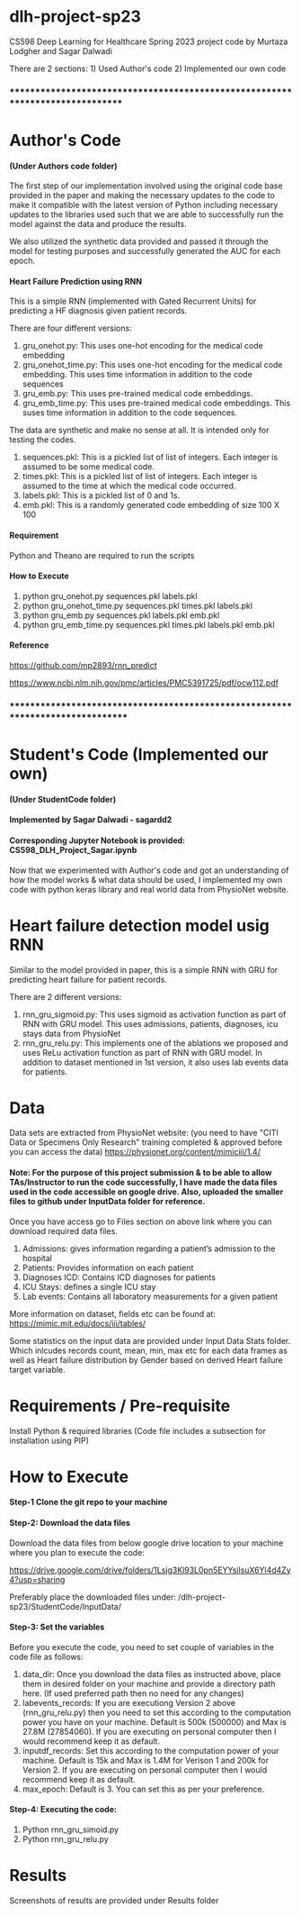 # dlh-project-sp23
CS598 Deep Learning for Healthcare Spring 2023 project code by Murtaza Lodgher and Sagar Dalwadi

There are 2 sections: 1) Used Author's code 2) Implemented our own code

### *****************************************************************************

# Author's Code
#### (Under Authors code folder)

The first step of our implementation involved using the original code base provided in the paper and making the necessary updates to the code to make it compatible with the latest version of Python including necessary updates to the libraries used such that we are able to successfully run the model against the data and produce the results.

We also utilized the synthetic data provided and passed it through the model for testing purposes and successfully generated the AUC for each epoch.

#### Heart Failure Prediction using RNN
This is a simple RNN (implemented with Gated Recurrent Units) for predicting a HF diagnosis given patient records.

There are four different versions:

1. gru_onehot.py: This uses one-hot encoding for the medical code embedding
2. gru_onehot_time.py: This uses one-hot encoding for the medical code embedding. This uses time information in addition to the code sequences
3. gru_emb.py: This uses pre-trained medical code embeddings. 
4. gru_emb_time.py: This uses pre-trained medical code embeddings. This suses time information in addition to the code sequences.

The data are synthetic and make no sense at all. It is intended only for testing the codes.

1. sequences.pkl: This is a pickled list of list of integers. Each integer is assumed to be some medical code.
2. times.pkl: This is a pickled list of list of integers. Each integer is assumed to the time at which the medical code occurred.
3. labels.pkl: This is a pickled list of 0 and 1s.
4. emb.pkl: This is a randomly generated code embedding of size 100 X 100

#### Requirement
Python and Theano are required to run the scripts

#### How to Execute
1. python gru_onehot.py sequences.pkl labels.pkl <output>
2. python gru_onehot_time.py sequences.pkl times.pkl labels.pkl <output>
3. python gru_emb.py sequences.pkl labels.pkl emb.pkl <output>
4. python gru_emb_time.py sequences.pkl times.pkl labels.pkl emb.pkl <output>

#### Reference
https://github.com/mp2893/rnn_predict

https://www.ncbi.nlm.nih.gov/pmc/articles/PMC5391725/pdf/ocw112.pdf


### ******************************************************************************

# Student's Code (Implemented our own)
#### (Under StudentCode folder)
#### Implemented by Sagar Dalwadi - sagardd2
#### Corresponding Jupyter Notebook is provided: CS598_DLH_Project_Sagar.ipynb

Now that we experimented with Author's code and got an understanding of how the model works & what data should be used, I implemented my own code with python keras library and real world data from PhysioNet website.

# Heart failure detection model usig RNN
Similar to the model provided in paper, this is a simple RNN with GRU for predicting heart failure for patient records.

There are 2 different versions:

1. rnn_gru_sigmoid.py: This uses sigmoid as activation function as part of RNN with GRU model. This uses admissions, patients, diagnoses, icu stays data from PhysioNet
2. rnn_gru_relu.py: This implements one of the ablations we proposed and uses ReLu activation function as part of RNN with GRU model. In addition to dataset mentioned in 1st version, it also uses lab events data for patients.

# Data

Data sets are extracted from PhysioNet website: (you need to have "CITI Data or Specimens Only Research" training completed & approved before you can access the data)
https://physionet.org/content/mimiciii/1.4/

#### Note: For the purpose of this project submission & to be able to allow TAs/Instructor to run the code successfully, I have made the data files used in the code accessible on google drive. Also, uploaded the smaller files to github under InputData folder for reference.

Once you have access go to Files section on above link where you can download required data files.

1. Admissions: gives information regarding a patient’s admission to the hospital
2. Patients: Provides information on each patient
3. Diagnoses ICD: Contains ICD diagnoses for patients
4. ICU Stays: defines a single ICU stay
5. Lab events: Contains all laboratory measurements for a given patient

More information on dataset, fields etc can be found at: https://mimic.mit.edu/docs/iii/tables/

Some statistics on the input data are provided under Input Data Stats folder. Which inlcudes records count, mean, min, max etc for each data frames as well as Heart failure distribution by Gender based on derived Heart failure target variable.

# Requirements / Pre-requisite

Install Python & required libraries (Code file includes a subsection for installation using PIP)

# How to Execute


#### Step-1 Clone the git repo to your machine

#### Step-2: Download the data files
Download the data files from below google drive location to your machine where you plan to execute the code:

https://drive.google.com/drive/folders/1Lsjg3Kl93L0pn5EYYsilsuX6Yl4d4Zy4?usp=sharing

Preferably place the downloaded files under: /dlh-project-sp23/StudentCode/InputData/

#### Step-3: Set the variables
Before you execute the code, you need to set couple of variables in the code file as follows:

1. data_dir: Once you download the data files as instructed above, place them in desired folder on your machine and provide a directory path here. (If used preferred path then no need for any changes)
2. labevents_records: If you are executiong Version 2 above (rnn_gru_relu.py) then you need to set this according to the computation power you have on your machine. Default is 500k (500000) and Max is 27.8M (27854060). If you are executing on personal computer then I would recommend keep it as default.
3. inputdf_records: Set this according to the computation power of your machine. Default is 15k and Max is 1.4M for Verison 1 and 200k for Version 2. If you are executing on personal computer then I would recommend keep it as default.
4. max_epoch: Default is 3. You can set this as per your preference.

#### Step-4: Executing the code:

1. Python rnn_gru_simoid.py
2. Python rnn_gru_relu.py

# Results

Screenshots of results are provided under Results folder

